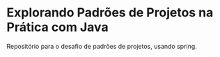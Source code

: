 # Explorando Padrões de Projetos na Prática com Java

Repositório para o desafio de padrões de projetos, usando spring.
